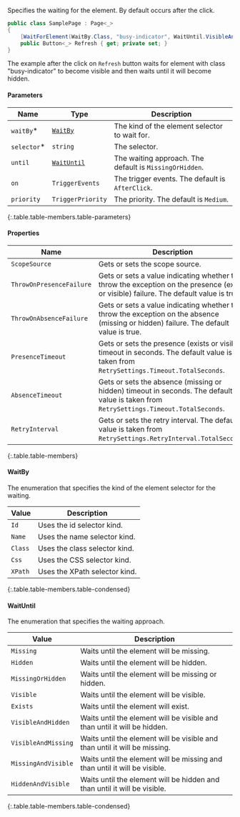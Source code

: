 Specifies the waiting for the element. By default occurs after the click.

```cs
public class SamplePage : Page<_>
{
    [WaitForElement(WaitBy.Class, "busy-indicator", WaitUntil.VisibleAndHidden)]
    public Button<_> Refresh { get; private set; }
}
```

The example after the click on `Refresh` button waits for element with class "busy-indicator" to become visible and then waits until it will become hidden.

#### Parameters

Name | Type | Description
---- | ---- | -----------
`waitBy`<span title="Required">*</span> | [`WaitBy`](#waitby) | The kind of the element selector to wait for.
`selector`<span title="Required">*</span> | `string` | The selector.
`until` | [`WaitUntil`](#waituntil) | The waiting approach. The default is `MissingOrHidden`.
`on` | `TriggerEvents` | The trigger events. The default is `AfterClick`.
`priority` | `TriggerPriority` | The priority. The default is `Medium`.
{:.table.table-members.table-parameters}

#### Properties

Name | Description
---- | -----------
`ScopeSource` | Gets or sets the scope source.
`ThrowOnPresenceFailure` | Gets or sets a value indicating whether to throw the exception on the presence (exists or visible) failure. The default value is true.
`ThrowOnAbsenceFailure` | Gets or sets a value indicating whether to throw the exception on the absence (missing or hidden) failure. The default value is true.
`PresenceTimeout` | Gets or sets the presence (exists or visible) timeout in seconds. The default value is taken from `RetrySettings.Timeout.TotalSeconds`.
`AbsenceTimeout` | Gets or sets the absence (missing or hidden) timeout in seconds. The default value is taken from `RetrySettings.Timeout.TotalSeconds`.
`RetryInterval` | Gets or sets the retry interval. The default value is taken from `RetrySettings.RetryInterval.TotalSeconds`.
{:.table.table-members}

<a id="waitby" class="header-anchor"></a>

#### WaitBy

The enumeration that specifies the kind of the element selector for the waiting.

Value | Description
----- | -----------
`Id` | Uses the id selector kind.
`Name` | Uses the name selector kind.
`Class` | Uses the class selector kind.
`Css` | Uses the CSS selector kind.
`XPath` | Uses the XPath selector kind.
{:.table.table-members.table-condensed}

<a id="waituntil" class="header-anchor"></a>

#### WaitUntil

The enumeration that specifies the waiting approach.

Value | Description
----- | -----------
`Missing` | Waits until the element will be missing.
`Hidden` | Waits until the element will be hidden.
`MissingOrHidden` | Waits until the element will be missing or hidden.
`Visible` | Waits until the element will be visible.
`Exists` | Waits until the element will exist.
`VisibleAndHidden` | Waits until the element will be visible and than until it will be hidden.
`VisibleAndMissing` | Waits until the element will be visible and than until it will be missing.
`MissingAndVisible` | Waits until the element will be missing and than until it will be visible.
`HiddenAndVisible` | Waits until the element will be hidden and than until it will be visible.
{:.table.table-members.table-condensed}